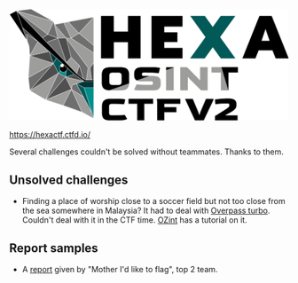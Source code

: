 ![](./images/LOGO_CTF_OSINT_V2_Noir.png)

https://hexactf.ctfd.io/

Several challenges couldn't be solved without teammates. Thanks to them.

## Unsolved challenges

- Finding a place of worship close to a soccer field but not too close from the sea somewhere in Malaysia? It had to deal with [Overpass turbo](https://wiki.openstreetmap.org/wiki/FR:Overpass_turbo). Couldn't deal with it in the CTF time. [OZint](https://www.ozint.eu/) has a tutorial on it.

## Report samples

- A [report](./report_samples) given by "Mother I'd like to flag", top 2 team.
